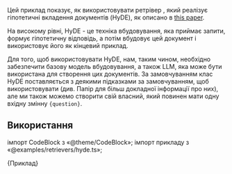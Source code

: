 
Цей приклад показує, як використовувати ретрівер , який реалізує гіпотетичні вкладення документів (HyDE), як описано в [this paper](https://arxiv.org/abs/2212.10496).

На високому рівні, HyDE - це техніка вбудовування, яка приймає запити, формує гіпотетичну відповідь, а потім вбудовує цей документ і використовує його як кінцевий приклад.

Для того, щоб використовувати HyDE, нам, таким чином, необхідно забезпечити базову модель вбудовування, а також LLM, яка може бути використана для створення цих документів. За замовчуванням клас HyDE поставляється з деякими підказками за замовчуванням, щоб використовувати (див. Папір для більш докладної інформації про них), але ми також можемо створити свій власний, який повинен мати одну вхідну змінну `{question}`.

## Використання

імпорт CodeBlock з «@theme/CodeBlock»; імпорт прикладу з «@examples/retrievers/hyde.ts»;

<CodeBlock language="typescript">{Приклад}</CodeBlock>
